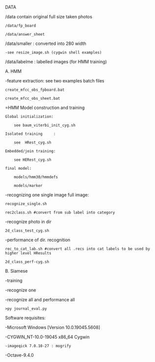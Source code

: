 DATA



 /data contain original full size taken photos



	/data/fp_board

	/data/answer_sheet



 /data/smaller : converted into 280 width

	-see resize_image.sh (cygwin shell examples)

 /data/labelme :   labelled images (for HMM training)



A. HMM

 -feature extraction: see two examples batch files

	create_mfcc_obs_fpboard.bat

	create_mfcc_obs_sheet.bat

 =HMM Model construction and training

	Global initialization: 

		see baum_viterbi_init_cyg.sh

	Isolated training	  : 

		see  HRest_cyg.sh

	Embedded/join training: 

		see HERest_cyg.sh

	final model:

		models/hmm30/hmmdefs

		models/marker

	

 -recognizing one single image full image:

	recognize_single.sh

	rec2class.sh #convert from sub label into category



 -recognize  photo in dir

	2d_class_test_cyg.sh

 -performance of dir. recognition

	rec_to_cat_lab.sh #convert all .recs into cat labels to be used by higher level HResults

	2d_class_perf-cyg.sh

	

B. Siamese

 -training

 -recognize one

 -recognize all and performance all

	>py journal_eval.py



Software requisites:

-Microsoft Windows [Version 10.0.19045.5608]

-CYGWIN_NT-10.0-19045 x86_64 Cygwin

	-imageqick 7.0.10-27 : mogrify

-Octave-9.4.0

